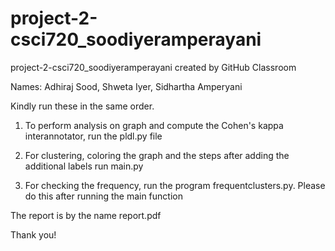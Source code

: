 # project-2-csci720_soodiyeramperayani
project-2-csci720_soodiyeramperayani created by GitHub Classroom

Names:
Adhiraj Sood, Shweta Iyer, Sidhartha Amperyani

Kindly run these in the same order.

1. To perform analysis on graph and compute the Cohen's kappa interannotator, run the pldl.py file

2. For clustering, coloring the graph and the steps after adding the additional labels run main.py

3. For checking the frequency, run the program frequentclusters.py. Please do this after running the main function

The report is by the name report.pdf 

Thank you!


